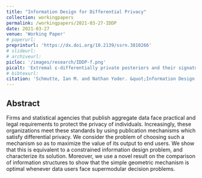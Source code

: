 ```yaml
---
title: "Information Design for Differential Privacy"
collection: workingpapers
permalink: /workingpapers/2021-03-27-IDDP
date: 2021-03-27
venue: 'Working Paper'
# paperurl: 
preprinturl: 'https://dx.doi.org/10.2139/ssrn.3810266'
# slideurl: 
# archiveurl: 
picloc: '/images/research/IDDP-f.png'
picalt: 'Extremal ɛ-differentially private posteriors and their signatures' 
# bibtexurl: 
citation: 'Schmutte, Ian M. and Nathan Yoder. &quot;Information Design for Differential Privacy.&quot; March 2021.'
---
```


## Abstract

Firms and statistical agencies that publish aggregate data face practical and legal requirements to protect the privacy of individuals. Increasingly, these organizations meet these standards by using publication mechanisms which satisfy differential privacy. We consider the problem of choosing such a mechanism so as to maximize the value of its output to end users. We show that this is equivalent to a constrained information design problem, and characterize its solution. Moreover, we use a novel result on the comparison of information structures to show that the simple geometric mechanism is optimal whenever data users face supermodular decision problems.

